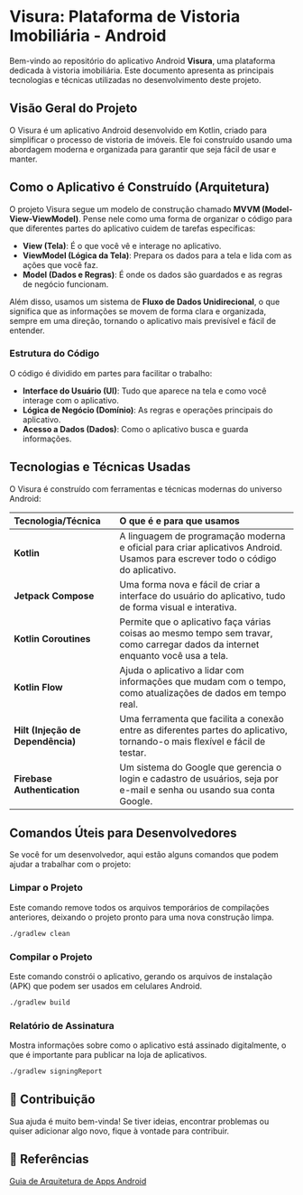 # Visura: Plataforma de Vistoria Imobiliária - Android

Bem-vindo ao repositório do aplicativo Android **Visura**, uma plataforma dedicada à vistoria imobiliária. Este documento apresenta as principais tecnologias e técnicas utilizadas no desenvolvimento deste projeto.

##  Visão Geral do Projeto

O Visura é um aplicativo Android desenvolvido em Kotlin, criado para simplificar o processo de vistoria de imóveis. Ele foi construído usando uma abordagem moderna e organizada para garantir que seja fácil de usar e manter.

## Como o Aplicativo é Construído (Arquitetura)

O projeto Visura segue um modelo de construção chamado **MVVM (Model-View-ViewModel)**. Pense nele como uma forma de organizar o código para que diferentes partes do aplicativo cuidem de tarefas específicas:

-   **View (Tela)**: É o que você vê e interage no aplicativo.
-   **ViewModel (Lógica da Tela)**: Prepara os dados para a tela e lida com as ações que você faz.
-   **Model (Dados e Regras)**: É onde os dados são guardados e as regras de negócio funcionam.

Além disso, usamos um sistema de **Fluxo de Dados Unidirecional**, o que significa que as informações se movem de forma clara e organizada, sempre em uma direção, tornando o aplicativo mais previsível e fácil de entender.

### Estrutura do Código

O código é dividido em partes para facilitar o trabalho:

-   **Interface do Usuário (UI)**: Tudo que aparece na tela e como você interage com o aplicativo.
-   **Lógica de Negócio (Domínio)**: As regras e operações principais do aplicativo.
-   **Acesso a Dados (Dados)**: Como o aplicativo busca e guarda informações.

## Tecnologias e Técnicas Usadas

O Visura é construído com ferramentas e técnicas modernas do universo Android:

| Tecnologia/Técnica | O que é e para que usamos |
| :--- | :--- |
| **Kotlin** | A linguagem de programação moderna e oficial para criar aplicativos Android. Usamos para escrever todo o código do aplicativo. |
| **Jetpack Compose** | Uma forma nova e fácil de criar a interface do usuário do aplicativo, tudo de forma visual e interativa. |
| **Kotlin Coroutines** | Permite que o aplicativo faça várias coisas ao mesmo tempo sem travar, como carregar dados da internet enquanto você usa a tela. |
| **Kotlin Flow** | Ajuda o aplicativo a lidar com informações que mudam com o tempo, como atualizações de dados em tempo real. |
| **Hilt (Injeção de Dependência)** | Uma ferramenta que facilita a conexão entre as diferentes partes do aplicativo, tornando-o mais flexível e fácil de testar. |
| **Firebase Authentication** | Um sistema do Google que gerencia o login e cadastro de usuários, seja por e-mail e senha ou usando sua conta Google. |

## Comandos Úteis para Desenvolvedores

Se você for um desenvolvedor, aqui estão alguns comandos que podem ajudar a trabalhar com o projeto:

### Limpar o Projeto
Este comando remove todos os arquivos temporários de compilações anteriores, deixando o projeto pronto para uma nova construção limpa.
```bash
./gradlew clean
```

### Compilar o Projeto
Este comando constrói o aplicativo, gerando os arquivos de instalação (APK) que podem ser usados em celulares Android.
```bash
./gradlew build
```

### Relatório de Assinatura
Mostra informações sobre como o aplicativo está assinado digitalmente, o que é importante para publicar na loja de aplicativos.
```bash
./gradlew signingReport
```

## 🤝 Contribuição

Sua ajuda é muito bem-vinda! Se tiver ideias, encontrar problemas ou quiser adicionar algo novo, fique à vontade para contribuir.


## 🔗 Referências
[Guia de Arquitetura de Apps Android](https://developer.android.com/topic/architecture)
